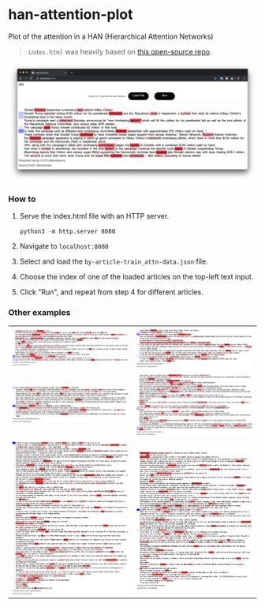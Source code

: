# han-attention-plot
Plot of the attention in a HAN (Hierarchical Attention Networks)

> ```index.html``` was heavily based on [this open-source repo](https://github.com/minqi/hnatt).

![](imgs/293.png)

### How to
1. Serve the index.html file with an HTTP server.
    ```
    python3 -m http.server 8080
    ```

2. Navigate to ```localhost:8080```

3. Select and load the ```by-article-train_attn-data.json``` file.

4. Choose the index of one of the loaded articles on the top-left text input.

5. Click "Run", and repeat from step 4 for different articles.


### Other examples
| | |
|:-:|:-:|
|![](imgs/25.png)|![](imgs/393.png)|
|![](imgs/117.png)|![](imgs/547.png)|
|![](imgs/26.png)|![](imgs/611.png)|
